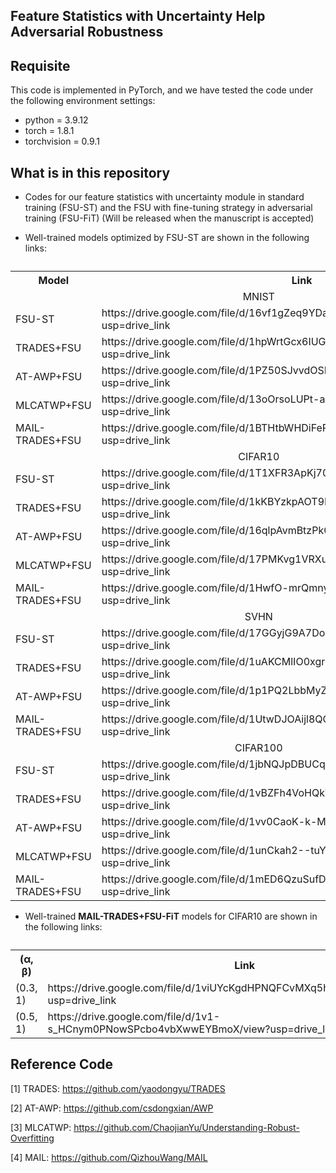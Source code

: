 ## Feature Statistics with Uncertainty Help Adversarial Robustness

## Requisite

This code is implemented in PyTorch, and we have tested the code under the following environment settings:

- python = 3.9.12
- torch = 1.8.1
- torchvision = 0.9.1

## What is in this repository
 - Codes for our feature statistics with uncertainty module in standard training (FSU-ST) and the FSU with fine-tuning strategy in adversarial training (FSU-FiT) (Will be released when the manuscript is accepted)
   
 - Well-trained models optimized by FSU-ST are shown in the following links:

 <table>
  <caption></caption>
  <!-- 表格行标签 -->
  <tr>
   <th>Model</th>
   <th>Link</th>
  </tr>
  
  <tr>
   <td colspan="2" align='center'>MNIST</td>
  </tr>
  <tr>
   <td>FSU-ST</td>
   <td>https://drive.google.com/file/d/16vf1gZeq9YDazOpCDFcwTdOnjlOvnI46/view?usp=drive_link</td>
  </tr>
  <tr>
   <td>TRADES+FSU</td>
   <td>https://drive.google.com/file/d/1hpWrtGcx6IUG9En7JRuJEN3A57-REytD/view?usp=drive_link</td>
  </tr>
  <tr>
   <td>AT-AWP+FSU</td>
   <td>https://drive.google.com/file/d/1PZ50SJvvdOSEAK_ifg31F_vNk-QXf3N3/view?usp=drive_link</td>
  </tr>
  <tr>
   <td>MLCATWP+FSU</td>
   <td>https://drive.google.com/file/d/13oOrsoLUPt-amSwALs4EbMryWOXuQyw0/view?usp=drive_link</td>
  </tr>
  <tr>
   <td>MAIL-TRADES+FSU</td>
   <td>https://drive.google.com/file/d/1BTHtbWHDiFePfM6llkBje_9cPy-MNkUI/view?usp=drive_link</td>
  </tr>
  
  <tr>
   <td colspan="2" align='center'>CIFAR10</td>
  </tr>
  <tr>
   <td>FSU-ST</td>
   <td>https://drive.google.com/file/d/1T1XFR3ApKj70gT4uka4rB8dk1JflbYMl/view?usp=drive_link</td>
  </tr>
  <tr>
   <td>TRADES+FSU</td>
   <td>https://drive.google.com/file/d/1kKBYzkpAOT9IZ6SU89U-dkLGtKKcOUex/view?usp=drive_link</td>
  </tr>
  <tr>
   <td>AT-AWP+FSU</td>
   <td>https://drive.google.com/file/d/16qlpAvmBtzPkGVyGwaVvun-bEEuEu-TQ/view?usp=drive_link</td>
  </tr>
  <tr>
   <td>MLCATWP+FSU</td>
   <td>https://drive.google.com/file/d/17PMKvg1VRXuhpl7ClPFkuLAjsER9kO90/view?usp=drive_link</td>
  </tr>
  <tr>
   <td>MAIL-TRADES+FSU</td>
   <td>https://drive.google.com/file/d/1HwfO-mrQmnytJ5GFLuT4g4wls2Jzwbdl/view?usp=drive_link</td>
  </tr>

  <tr>
   <td colspan="2" align='center'>SVHN</td>
  </tr>
  <tr>
   <td>FSU-ST</td>
   <td>https://drive.google.com/file/d/17GGyjG9A7DoroSV-L_2SEYHRlKB0RyPU/view?usp=drive_link</td>
  </tr>
  <tr>
   <td>TRADES+FSU</td>
   <td>https://drive.google.com/file/d/1uAKCMlIO0xgrbC5wqSFdzndutlzvY0-W/view?usp=drive_link</td>
  </tr>
  <tr>
   <td>AT-AWP+FSU</td>
   <td>https://drive.google.com/file/d/1p1PQ2LbbMyZwY0BWJM_rDCmgWHT2GROl/view?usp=drive_link</td>
  </tr>
  <tr>
   <td>MAIL-TRADES+FSU</td>
   <td>https://drive.google.com/file/d/1UtwDJOAijl8QC-HZ6k7xq2GeJP0ZAso_/view?usp=drive_link</td>
  </tr>
  
  <tr>
   <td colspan="2" align='center'>CIFAR100</td>
  </tr>
  <tr>
   <td>FSU-ST</td>
   <td>https://drive.google.com/file/d/1jbNQJpDBUCqRI54U-cyyw3RvBKh-9v9x/view?usp=drive_link</td>
  </tr>
  <tr>
   <td>TRADES+FSU</td>
   <td>https://drive.google.com/file/d/1vBZFh4VoHQkV1hp1l-Nx_7PIZLCn51C_/view?usp=drive_link</td>
  </tr>
  <tr>
   <td>AT-AWP+FSU</td>
   <td>https://drive.google.com/file/d/1vv0CaoK-k-MUknNZIJZues7bdsJRcV-S/view?usp=drive_link</td>
  </tr>
  <tr>
   <td>MLCATWP+FSU</td>
   <td>https://drive.google.com/file/d/1unCkah2--tuYTI2ZozLuxjBjQlpA_vLE/view?usp=drive_link</td>
  </tr>
  <tr>
   <td>MAIL-TRADES+FSU</td>
   <td>https://drive.google.com/file/d/1mED6QzuSufDBXKURCl2Hr2l_Pqe-Ty6G/view?usp=drive_link</td>
  </tr>
 </table>

 - Well-trained <b>MAIL-TRADES+FSU-FiT</b> models for CIFAR10 are shown in the following links:

<table>
  <caption></caption>
  <!-- 表格行标签 -->
  <tr>
   <th>(&alpha;, &beta;)</th>
   <th>Link</th>
  </tr>
  <tr>
   <td>(0.3, 1)</td>
   <td>https://drive.google.com/file/d/1viUYcKgdHPNQFCvMXq5h4MNxGucyNwNz/view?usp=drive_link</td>
  </tr>
  <tr>
   <td>(0.5, 1)</td>
   <td>https://drive.google.com/file/d/1v1-s_HCnym0PNowSPcbo4vbXwwEYBmoX/view?usp=drive_link</td>
  </tr>

</table>

## Reference Code
[1] TRADES: https://github.com/yaodongyu/TRADES

[2] AT-AWP: https://github.com/csdongxian/AWP

[3] MLCATWP: https://github.com/ChaojianYu/Understanding-Robust-Overfitting

[4] MAIL: https://github.com/QizhouWang/MAIL
